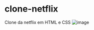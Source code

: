 # clone-netflix
Clone da netflix em HTML e CSS
![image](https://user-images.githubusercontent.com/57904172/152992503-0a2bcfb3-2936-4cc7-98e1-d33060150e09.png)
